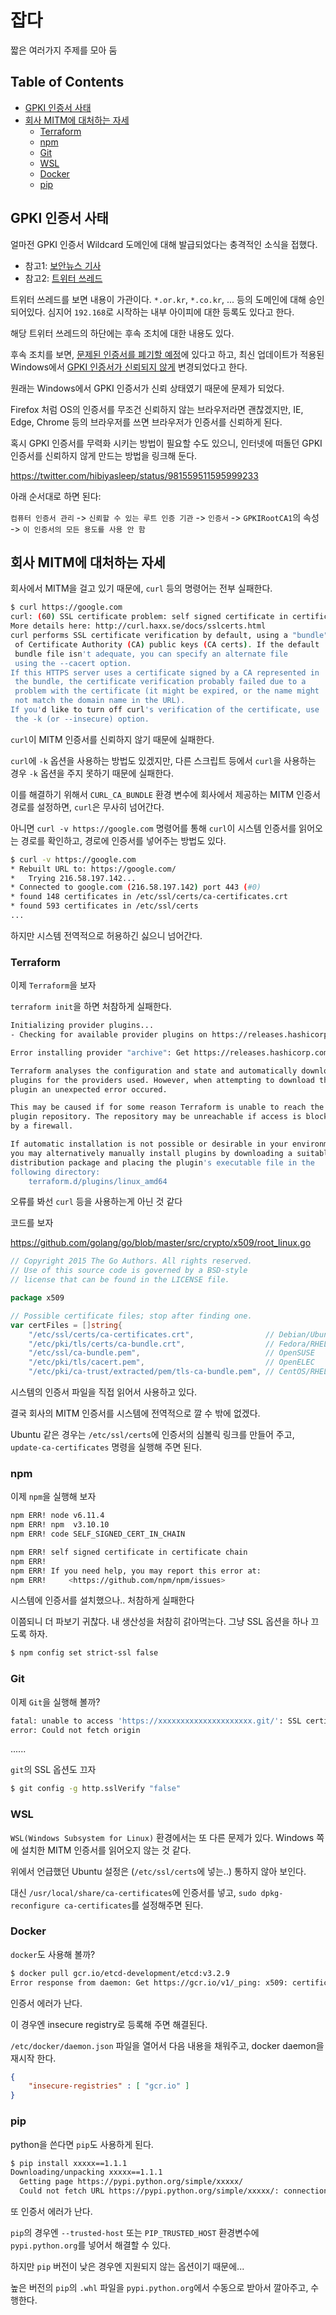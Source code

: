 # 잡다

짧은 여러가지 주제를 모아 둠

## Table of Contents

* [GPKI 인증서 사태](#gpki-인증서-사태)
* [회사 MITM에 대처하는 자세](#회사-mitm에-대처하는-자세)
  * [Terraform](#terraform)
  * [npm](#npm)
  * [Git](#git)
  * [WSL](#wsl)
  * [Docker](#docker)
  * [pip](#pip)


## GPKI 인증서 사태

얼마전 GPKI 인증서 Wildcard 도메인에 대해 발급되었다는 충격적인 소식을 접했다.

- 참고1: [보안뉴스 기사](http://www.boannews.com/media/view.asp?idx=68221)
- 참고2: [트위터 쓰레드]( https://twitter.com/_Hoto_Cocoa_/status/981538520064905221)

트위터 쓰레드를 보면 내용이 가관이다. `*.or.kr`, `*.co.kr`, ... 등의 도메인에 대해 승인 되어있다. 심지어 `192.168`로 시작하는 내부 아이피에 대한 등록도 있다고 한다.

해당 트위터 쓰레드의 하단에는 후속 조치에 대한 내용도 있다.

후속 조치를 보면, [문제된 인증서를 폐기할 예정](https://twitter.com/_Hoto_Cocoa_/status/982479767801741312)에 있다고 하고, 최신 업데이트가 적용된 Windows에서 [GPKI 인증서가 신뢰되지 않게](https://twitter.com/_Hoto_Cocoa_/status/984800333095288832) 변경되었다고 한다.

원래는 Windows에서 GPKI 인증서가 신뢰 상태였기 때문에 문제가 되었다.

Firefox 처럼 OS의 인증서를 무조건 신뢰하지 않는 브라우저라면 괜찮겠지만, IE, Edge, Chrome 등의 브라우저를 쓰면 브라우저가 인증서를 신뢰하게 된다.

혹시 GPKI 인증서를 무력화 시키는 방법이 필요할 수도 있으니, 인터넷에 떠돌던 GPKI 인증서를 신뢰하지 않게 만드는 방법을 링크해 둔다.

https://twitter.com/hibiyasleep/status/981559511595999233

아래 순서대로 하면 된다:

`컴퓨터 인증서 관리` -> `신뢰할 수 있는 루트 인증 기관` -> `인증서` -> `GPKIRootCA1`의 속성 -> `이 인증서의 모든 용도를 사용 안 함`


## 회사 MITM에 대처하는 자세

회사에서 MITM을 걸고 있기 때문에, `curl` 등의 명령어는 전부 실패한다.

```bash
$ curl https://google.com
curl: (60) SSL certificate problem: self signed certificate in certificate chain
More details here: http://curl.haxx.se/docs/sslcerts.html
curl performs SSL certificate verification by default, using a "bundle"
 of Certificate Authority (CA) public keys (CA certs). If the default
 bundle file isn't adequate, you can specify an alternate file
 using the --cacert option.
If this HTTPS server uses a certificate signed by a CA represented in
 the bundle, the certificate verification probably failed due to a
 problem with the certificate (it might be expired, or the name might
 not match the domain name in the URL).
If you'd like to turn off curl's verification of the certificate, use
 the -k (or --insecure) option.
 ```

 `curl`이 MITM 인증서를 신뢰하지 않기 때문에 실패한다.

 `curl`에 `-k` 옵션을 사용하는 방법도 있겠지만, 다른 스크립트 등에서 `curl`을 사용하는 경우 `-k` 옵션을 주지 못하기 때문에 실패한다.

 이를 해결하기 위해서 `CURL_CA_BUNDLE` 환경 변수에 회사에서 제공하는 MITM 인증서 경로를 설정하면, `curl`은 무사히 넘어간다.

 아니면 `curl -v https://google.com` 명령어를 통해 `curl`이 시스템 인증서를 읽어오는 경로를 확인하고, 경로에 인증서를 넣어주는 방법도 있다.

 ```bash
 $ curl -v https://google.com
 * Rebuilt URL to: https://google.com/
*   Trying 216.58.197.142...
* Connected to google.com (216.58.197.142) port 443 (#0)
* found 148 certificates in /etc/ssl/certs/ca-certificates.crt
* found 593 certificates in /etc/ssl/certs
...
```

하지만 시스템 전역적으로 허용하긴 싫으니 넘어간다.

### Terraform

이제 `Terraform`을 보자

`terraform init`을 하면 처참하게 실패한다.

```bash
Initializing provider plugins...
- Checking for available provider plugins on https://releases.hashicorp.com...

Error installing provider "archive": Get https://releases.hashicorp.com/terraform-provider-archive/: x509: certificate signed by unknown authority.

Terraform analyses the configuration and state and automatically downloads
plugins for the providers used. However, when attempting to download this
plugin an unexpected error occured.

This may be caused if for some reason Terraform is unable to reach the
plugin repository. The repository may be unreachable if access is blocked
by a firewall.

If automatic installation is not possible or desirable in your environment,
you may alternatively manually install plugins by downloading a suitable
distribution package and placing the plugin's executable file in the
following directory:
    terraform.d/plugins/linux_amd64
```

오류를 봐선 `curl` 등을 사용하는게 아닌 것 같다

코드를 보자

https://github.com/golang/go/blob/master/src/crypto/x509/root_linux.go

```go
// Copyright 2015 The Go Authors. All rights reserved.
// Use of this source code is governed by a BSD-style
// license that can be found in the LICENSE file.

package x509

// Possible certificate files; stop after finding one.
var certFiles = []string{
	"/etc/ssl/certs/ca-certificates.crt",                // Debian/Ubuntu/Gentoo etc.
	"/etc/pki/tls/certs/ca-bundle.crt",                  // Fedora/RHEL 6
	"/etc/ssl/ca-bundle.pem",                            // OpenSUSE
	"/etc/pki/tls/cacert.pem",                           // OpenELEC
	"/etc/pki/ca-trust/extracted/pem/tls-ca-bundle.pem", // CentOS/RHEL 7

```

시스템의 인증서 파일을 직접 읽어서 사용하고 있다.

결국 회사의 MITM 인증서를 시스템에 전역적으로 깔 수 밖에 없겠다.

Ubuntu 같은 경우는 `/etc/ssl/certs`에 인증서의 심볼릭 링크를 만들어 주고, `update-ca-certificates` 명령을 실행해 주면 된다.

### npm

이제 `npm`을 실행해 보자

```bash
npm ERR! node v6.11.4
npm ERR! npm  v3.10.10
npm ERR! code SELF_SIGNED_CERT_IN_CHAIN

npm ERR! self signed certificate in certificate chain
npm ERR!
npm ERR! If you need help, you may report this error at:
npm ERR!     <https://github.com/npm/npm/issues>
```

시스템에 인증서를 설치했으나.. 처참하게 실패한다

이쯤되니 더 파보기 귀찮다. 내 생산성을 처참히 갉아먹는다. 그냥 SSL 옵션을 하나 끄도록 하자.

```bash
$ npm config set strict-ssl false
```

### Git

이제 `Git`을 실행해 볼까?

```bash
fatal: unable to access 'https://xxxxxxxxxxxxxxxxxxxxx.git/': SSL certificate problem: self signed certificate in certificate chain
error: Could not fetch origin
```

......

`git`의 SSL 옵션도 끄자

```bash
$ git config -g http.sslVerify "false"
```

### WSL

`WSL(Windows Subsystem for Linux)` 환경에서는 또 다른 문제가 있다. Windows 쪽에 설치한 MITM 인증서를 읽어오지 않는 것 같다.

위에서 언급했던 Ubuntu 설정은 (`/etc/ssl/certs`에 넣는..) 통하지 않아 보인다.

대신 `/usr/local/share/ca-certificates`에 인증서를 넣고, `sudo dpkg-reconfigure ca-certificates`를 설정해주면 된다.


### Docker

`docker`도 사용해 볼까?

```bash
$ docker pull gcr.io/etcd-development/etcd:v3.2.9
Error response from daemon: Get https://gcr.io/v1/_ping: x509: certificate signed by unknown authority
```

인증서 에러가 난다.

이 경우엔 insecure registry로 등록해 주면 해결된다.

`/etc/docker/daemon.json` 파일을 열어서 다음 내용을 채워주고, docker daemon을 재시작 한다.

```json
{
    "insecure-registries" : [ "gcr.io" ]
}
```

### pip

python을 쓴다면 `pip`도 사용하게 된다.

```bash
$ pip install xxxxx==1.1.1
Downloading/unpacking xxxxx==1.1.1
  Getting page https://pypi.python.org/simple/xxxxx/
  Could not fetch URL https://pypi.python.org/simple/xxxxx/: connection error: [Errno 1] _ssl.c:510: error:14090086:SSL routines:SSL3_GET_SERVER_CERTIFICATE:certificate verify failed
```

또 인증서 에러가 난다.

`pip`의 경우엔 `--trusted-host` 또는 `PIP_TRUSTED_HOST` 환경변수에 `pypi.python.org`를 넣어서 해결할 수 있다.

하지만 `pip` 버전이 낮은 경우엔 지원되지 않는 옵션이기 때문에...

높은 버전의 `pip`의 `.whl` 파일을 `pypi.python.org`에서 수동으로 받아서 깔아주고, 수행한다.
